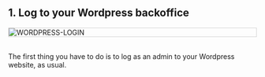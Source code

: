 ## 1. Log to your Wordpress backoffice

<div style="border: thin solid lightgrey;">
  <img
    alt="WORDPRESS-LOGIN"
    src="https://raw.githubusercontent.com/multi-coop/gitribute-documentation-content/main/images/wordpress/wordpress-admin.png"
    />
</div>
<br>

The first thing you have to do is to log as an admin to your Wordpress website, as usual.
